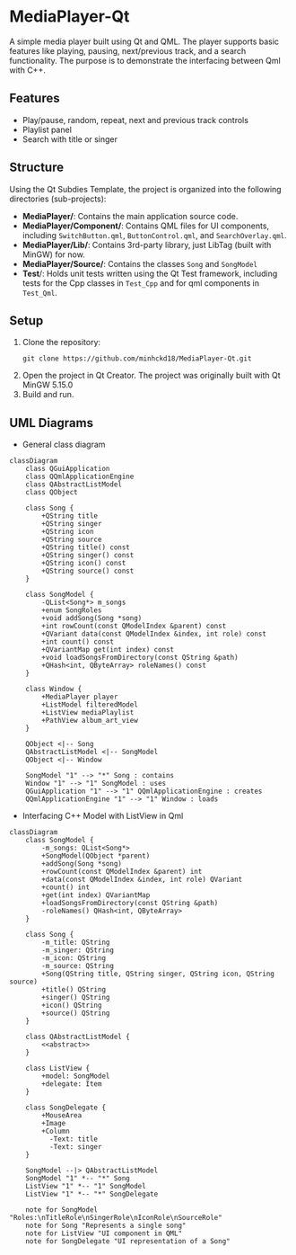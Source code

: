 # MediaPlayer-Qt

A simple media player built using Qt and QML. The player supports basic features like playing, pausing, next/previous track, and a search functionality. The purpose is to demonstrate the interfacing between Qml with C++.

## Features

- Play/pause, random, repeat, next and previous track controls
- Playlist panel
- Search with title or singer

## Structure

Using the Qt Subdies Template, the project is organized into the following directories (sub-projects):

- **MediaPlayer/**: Contains the main application source code.
- **MediaPlayer/Component/**: Contains QML files for UI components, including `SwitchButton.qml`, `ButtonControl.qml`, and `SearchOverlay.qml`.
- **MediaPlayer/Lib/**: Contains 3rd-party library, just LibTag (built with MinGW) for now.
- **MediaPlayer/Source/**: Contains the classes `Song` and `SongModel`
- **Test**/: Holds unit tests written using the Qt Test framework, including tests for the Cpp classes in `Test_Cpp` and for qml components in `Test_Qml`.

## Setup

1. Clone the repository:
   ```
   git clone https://github.com/minhckd18/MediaPlayer-Qt.git
   ```
2. Open the project in Qt Creator. The project was originally built with Qt MinGW 5.15.0
3. Build and run.

## UML Diagrams

- General class diagram

```mermaid
classDiagram
    class QGuiApplication
    class QQmlApplicationEngine
    class QAbstractListModel
    class QObject

    class Song {
        +QString title
        +QString singer
        +QString icon
        +QString source
        +QString title() const
        +QString singer() const
        +QString icon() const
        +QString source() const
    }

    class SongModel {
        -QList<Song*> m_songs
        +enum SongRoles
        +void addSong(Song *song)
        +int rowCount(const QModelIndex &parent) const
        +QVariant data(const QModelIndex &index, int role) const
        +int count() const
        +QVariantMap get(int index) const
        +void loadSongsFromDirectory(const QString &path)
        +QHash<int, QByteArray> roleNames() const
    }

    class Window {
        +MediaPlayer player
        +ListModel filteredModel
        +ListView mediaPlaylist
        +PathView album_art_view
    }

    QObject <|-- Song
    QAbstractListModel <|-- SongModel
    QObject <|-- Window

    SongModel "1" --> "*" Song : contains
    Window "1" --> "1" SongModel : uses
    QGuiApplication "1" --> "1" QQmlApplicationEngine : creates
    QQmlApplicationEngine "1" --> "1" Window : loads
```

- Interfacing C++ Model with ListView in Qml

```mermaid
classDiagram
    class SongModel {
        -m_songs: QList<Song*>
        +SongModel(QObject *parent)
        +addSong(Song *song)
        +rowCount(const QModelIndex &parent) int
        +data(const QModelIndex &index, int role) QVariant
        +count() int
        +get(int index) QVariantMap
        +loadSongsFromDirectory(const QString &path)
        -roleNames() QHash<int, QByteArray>
    }

    class Song {
        -m_title: QString
        -m_singer: QString
        -m_icon: QString
        -m_source: QString
        +Song(QString title, QString singer, QString icon, QString source)
        +title() QString
        +singer() QString
        +icon() QString
        +source() QString
    }

    class QAbstractListModel {
        <<abstract>>
    }

    class ListView {
        +model: SongModel
        +delegate: Item
    }

    class SongDelegate {
        +MouseArea
        +Image
        +Column
          -Text: title
          -Text: singer
    }

    SongModel --|> QAbstractListModel
    SongModel "1" *-- "*" Song
    ListView "1" *-- "1" SongModel
    ListView "1" *-- "*" SongDelegate

    note for SongModel "Roles:\nTitleRole\nSingerRole\nIconRole\nSourceRole"
    note for Song "Represents a single song"
    note for ListView "UI component in QML"
    note for SongDelegate "UI representation of a Song"
```
